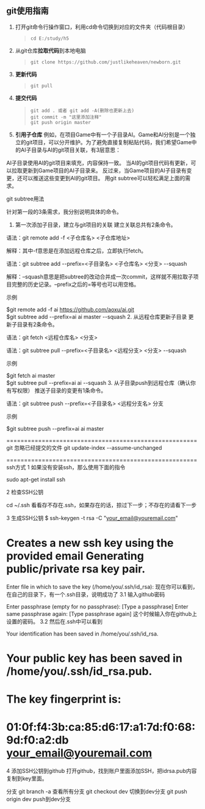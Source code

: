 ## git使用指南 ##
1. 打开git命令行操作窗口，利用cd命令切换到对应的文件夹（代码根目录）
	>`cd E:/study/h5`

2. 从git仓库**拉取代码**到本地电脑
	>`git clone https://github.com/justlikeheaven/newborn.git`
 
3. **更新代码**
	>`git pull` 

4. **提交代码**
    >`git add . 或者 git add -A(删除也更新上去)`  
	>`git commit -m "这里添加注释"`  
    >`git push origin master`
	
5. **引用子仓库**
例如，在项目Game中有一个子目录AI。Game和AI分别是一个独立的git项目，可以分开维护。为了避免直接复制粘贴代码，我们希望Game中的AI子目录与AI的git项目关联，有3层意思：

AI子目录使用AI的git项目来填充，内容保持一致。
当AI的git项目代码有更新，可以拉取更新到Game项目的AI子目录来。
反过来，当Game项目的AI子目录有变更，还可以推送这些变更到AI的git项目。
用git subtree可以轻松满足上面的需求。

git subtree用法

针对第一段的3条需求，我分别说明具体的命令。

1. 第一次添加子目录，建立与git项目的关联
建立关联总共有2条命令。

语法：git remote add -f <子仓库名> <子仓库地址>

解释：其中-f意思是在添加远程仓库之后，立即执行fetch。

语法：git subtree add --prefix=<子目录名> <子仓库名> <分支> --squash

解释：–squash意思是把subtree的改动合并成一次commit，这样就不用拉取子项目完整的历史记录。–prefix之后的=等号也可以用空格。

示例

$git remote add -f ai https://github.com/aoxu/ai.git  
$git subtree add --prefix=ai ai master --squash
2. 从远程仓库更新子目录
更新子目录有2条命令。

语法：git fetch <远程仓库名> <分支>

语法：git subtree pull --prefix=<子目录名> <远程分支> <分支> --squash

示例

$git fetch ai master  
$git subtree pull --prefix=ai ai --squash
3. 从子目录push到远程仓库（确认你有写权限）
推送子目录的变更有1条命令。

语法：git subtree push --prefix=<子目录名> <远程分支名> 分支

示例

$git subtree push --prefix=ai ai master

======================================================
git 忽略已经提交的文件
git update-index --assume-unchanged <files>

======================================================
ssh方式
1 如果没有安装ssh，那么使用下面的指令

sudo apt-get install ssh

2 检查SSH公钥

cd ~/.ssh
看看存不存在.ssh，如果存在的话，掠过下一步；不存在的请看下一步

3 生成SSH公钥
$ ssh-keygen -t rsa -C "your_email@youremail.com" 
# Creates a new ssh key using the provided email Generating public/private rsa key pair. 
Enter file in which to save the key (/home/you/.ssh/id_rsa):
现在你可以看到，在自己的目录下，有一个.ssh目录，说明成功了
3.1 输入github密码

Enter passphrase (empty for no passphrase): [Type a passphrase] 
Enter same passphrase again: [Type passphrase again]
这个时候输入你在github上设置的密码。
3.2 然后在.ssh中可以看到

Your identification has been saved in /home/you/.ssh/id_rsa. 
# Your public key has been saved in /home/you/.ssh/id_rsa.pub.
# The key fingerprint is: 
# 01:0f:f4:3b:ca:85:d6:17:a1:7d:f0:68:9d:f0:a2:db your_email@youremail.com

4 添加SSH公钥到github
打开github，找到账户里面添加SSH，把idrsa.pub内容复制到key里面。

分支
git branch -a 查看所有分支
git checkout dev 切换到dev分支
git push origin dev push到dev分支
